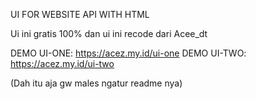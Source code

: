 UI FOR WEBSITE API WITH HTML

Ui  ini gratis 100% dan ui ini recode dari Acee_dt

DEMO UI-ONE: https://acez.my.id/ui-one
DEMO UI-TWO: https://acez.my.id/ui-two

(Dah itu aja gw males ngatur readme nya)
